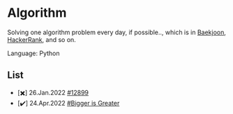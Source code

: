 # Algorithm

Solving one algorithm problem every day, if possible.., which is in [Baekjoon](https://www.acmicpc.net/), [HackerRank](https://www.hackerrank.com/), and so on.  

Language: Python

<!-- 
Success - :heavy_check_mark: 
Fail - :heavy_multiplication_x:
-->

## List
- [:heavy_multiplication_x:] 26.Jan.2022 [#12899](https://www.acmicpc.net/problem/12899)
- [:heavy_check_mark:] 24.Apr.2022 [#Bigger is Greater](https://www.hackerrank.com/challenges/bigger-is-greater/)


